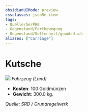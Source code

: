 ```yaml
---
obsidianUIMode: preview
cssclasses: json5e-item
tags:
- Quelle/5e/PHB
- Gegenstand/Fortbewegung
- Gegenstand/Seltenheit/gewöhnlich
aliases: ["Carriage"]
---
```

# Kutsche
![](../../../99%20-%20Setup/Files/Bildersammlung/Symbolik/Gegenstände.webp#token)
*Fahrzeug (Land)*  

- **Kosten**: 100 Goldmünzen
- **Gewicht**: 300.0 kg.

*Quelle: SRD / Grundregelwerk*